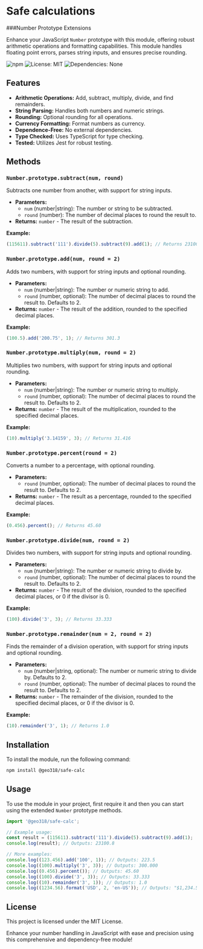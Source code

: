 # Safe calculations 
###Number Prototype Extensions

Enhance your JavaScript `Number` prototype with this module, offering robust arithmetic operations and formatting capabilities. This module handles floating point errors, parses string inputs, and ensures precise rounding.

![npm](https://img.shields.io/npm/v/@geo318/safe-calc) ![License: MIT](https://img.shields.io/badge/License-MIT-yellow.svg) ![Dependencies: None](https://img.shields.io/badge/Dependencies-None-brightgreen)

## Features

- **Arithmetic Operations:** Add, subtract, multiply, divide, and find remainders.
- **String Parsing:** Handles both numbers and numeric strings.
- **Rounding:** Optional rounding for all operations.
- **Currency Formatting:** Format numbers as currency.
- **Dependence-Free:** No external dependencies.
- **Type Checked:** Uses TypeScript for type checking.
- **Tested:** Utilizes Jest for robust testing.

## Methods

### `Number.prototype.subtract(num, round)`

Subtracts one number from another, with support for string inputs.

- **Parameters:**
  - `num` (number|string): The number or string to be subtracted.
  - `round` (number): The number of decimal places to round the result to.
- **Returns:** `number` - The result of the subtraction.

**Example:**
```javascript
(115611).subtract('111').divide(5).subtract(9).add(1); // Returns 23100.8
```

### `Number.prototype.add(num, round = 2)`

Adds two numbers, with support for string inputs and optional rounding.

- **Parameters:**
  - `num` (number|string): The number or numeric string to add.
  - `round` (number, optional): The number of decimal places to round the result to. Defaults to 2.
- **Returns:** `number` - The result of the addition, rounded to the specified decimal places.

**Example:**
```javascript
(100.5).add('200.75', 1); // Returns 301.3
```

### `Number.prototype.multiply(num, round = 2)`

Multiplies two numbers, with support for string inputs and optional rounding.

- **Parameters:**
  - `num` (number|string): The number or numeric string to multiply.
  - `round` (number, optional): The number of decimal places to round the result to. Defaults to 2.
- **Returns:** `number` - The result of the multiplication, rounded to the specified decimal places.

**Example:**
```javascript
(10).multiply('3.14159', 3); // Returns 31.416
```

### `Number.prototype.percent(round = 2)`

Converts a number to a percentage, with optional rounding.

- **Parameters:**
  - `round` (number, optional): The number of decimal places to round the result to. Defaults to 2.
- **Returns:** `number` - The result as a percentage, rounded to the specified decimal places.

**Example:**
```javascript
(0.456).percent(); // Returns 45.60
```
### `Number.prototype.divide(num, round = 2)`

Divides two numbers, with support for string inputs and optional rounding.

- **Parameters:**
  - `num` (number|string): The number or numeric string to divide by.
  - `round` (number, optional): The number of decimal places to round the result to. Defaults to 2.
- **Returns:** `number` - The result of the division, rounded to the specified decimal places, or 0 if the divisor is 0.

**Example:**
```javascript
(100).divide('3', 3); // Returns 33.333
```

### `Number.prototype.remainder(num = 2, round = 2)`

Finds the remainder of a division operation, with support for string inputs and optional rounding.

- **Parameters:**
  - `num` (number|string, optional): The number or numeric string to divide by. Defaults to 2.
  - `round` (number, optional): The number of decimal places to round the result to. Defaults to 2.
- **Returns:** `number` - The remainder of the division, rounded to the specified decimal places, or 0 if the divisor is 0.

**Example:**
```javascript
(10).remainder('3', 1); // Returns 1.0
```

## Installation

To install the module, run the following command:

```sh
npm install @geo318/safe-calc
```
## Usage

To use the module in your project, first require it and then you can start using the extended `Number` prototype methods.

```javascript
import '@geo318/safe-calc';

// Example usage:
const result = (115611).subtract('111').divide(5).subtract(9).add(1);
console.log(result); // Outputs: 23100.8

// More examples:
console.log((123.456).add('100', 1)); // Outputs: 223.5
console.log((100).multiply('3', 3)); // Outputs: 300.000
console.log((0.456).percent()); // Outputs: 45.60
console.log((100).divide('3', 3)); // Outputs: 33.333
console.log((10).remainder('3', 1)); // Outputs: 1.0
console.log((1234.56).format('USD', 2, 'en-US')); // Outputs: "$1,234.56"
```

## License

This project is licensed under the MIT License.

Enhance your number handling in JavaScript with ease and precision using this comprehensive and dependency-free module!

